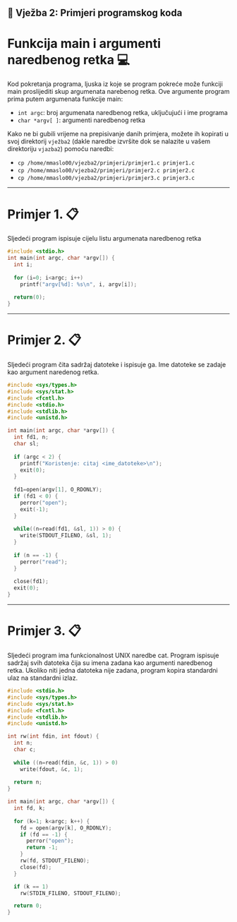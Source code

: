 ## 🚀 Vježba 2: Primjeri programskog koda

# Funkcija main i argumenti naredbenog retka 💻

Kod pokretanja programa, ljuska iz koje se program pokreće može funkciji main proslijediti skup argumenata narebenog retka. Ove argumente program prima putem argumenata funkcije main:
- `int argc`: broj argumenata naredbenog retka, uključujući i ime programa
- `char *argv[ ]`: argumenti naredbenog retka

Kako ne bi gubili vrijeme na prepisivanje danih primjera, možete ih kopirati u svoj direktorij `vježba2` (dakle naredbe izvršite dok se nalazite u vašem direktoriju `vjazba2`) pomoću naredbi:
- `cp /home/mmaslo00/vjezba2/primjeri/primjer1.c primjer1.c`
- `cp /home/mmaslo00/vjezba2/primjeri/primjer2.c primjer2.c`
- `cp /home/mmaslo00/vjezba2/primjeri/primjer3.c primjer3.c`

___
# Primjer 1. 📋
Sljedeći program ispisuje cijelu listu argumenata naredbenog retka


```c
#include <stdio.h>
int main(int argc, char *argv[]) {
  int i;
  
  for (i=0; i<argc; i++)
    printf("argv[%d]: %s\n", i, argv[i]);
    
  return(0);
}
```
___
# Primjer 2. 📋
Sljedeći program čita sadržaj datoteke i ispisuje ga. Ime datoteke se zadaje kao argument naredenog retka.

``` c
#include <sys/types.h>
#include <sys/stat.h>
#include <fcntl.h>
#include <stdio.h>
#include <stdlib.h>
#include <unistd.h>

int main(int argc, char *argv[]) {
  int fd1, n;
  char sl;
   
  if (argc < 2) {
    printf("Koristenje: citaj <ime_datoteke>\n");
    exit(0);
  }
                    
  fd1=open(argv[1], O_RDONLY);
  if (fd1 < 0) {
    perror("open");
    exit(-1);
  }
                                    
  while((n=read(fd1, &sl, 1)) > 0) {
    write(STDOUT_FILENO, &sl, 1);
  } 
                                              
  if (n == -1) {
    perror("read");
  }
                                                          
  close(fd1);
  exit(0);
}
```

___
# Primjer 3. 📋
Sljedeći program ima funkcionalnost UNIX naredbe cat. Program ispisuje sadržaj svih datoteka čija su imena zadana kao argumenti naredbenog retka. Ukoliko niti jedna datoteka nije zadana, program kopira standardni ulaz na standardni izlaz.

``` c
#include <stdio.h>
#include <sys/types.h>
#include <sys/stat.h>
#include <fcntl.h>
#include <stdlib.h>
#include <unistd.h>

int rw(int fdin, int fdout) {
  int n;
  char c;
  
  while ((n=read(fdin, &c, 1)) > 0)
    write(fdout, &c, 1);
    
  return n;
}

int main(int argc, char *argv[]) {
  int fd, k;
 
  for (k=1; k<argc; k++) {
    fd = open(argv[k], O_RDONLY);
    if (fd == -1) {
      perror("open");
      return -1;
    }
    rw(fd, STDOUT_FILENO);
    close(fd);
  }

  if (k == 1)
    rw(STDIN_FILENO, STDOUT_FILENO);

  return 0;
}
```
